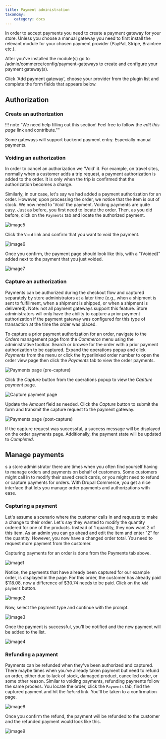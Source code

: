 ```yaml
---
title: Payment administration
taxonomy:
    category: docs
---
```


In order to accept payments you need to create a payment gateway for your store. Unless you choose a manual gateway you need to first install the relevant module for your chosen payment provider (PayPal, Stripe, Braintree etc.).

After you've installed the module(s) go to /admin/commerce/config/payment-gateways to create and configure your payment gateway(s).

Click 'Add payment gateway', choose your provider from the plugin list and complete the form fields that appears below.

## Authorization
### Create an authorization

!!! note "We need help filling out this section! Feel free to follow the *edit this page* link and contribute.""

Some gateways will support backend payment entry. Especially manual payments.

### Voiding an authorization

In order to cancel an authorization we 'Void' it. For example, on travel sites, normally when a customer adds a trip request, a payment authorization is added to the order. It is only when the trip is confirmed that the authorization becomes a charge.

Similarly, in our case, let's say we had added a payment authorization for an order. However, upon processing the order, we notice that the item is out of stock. We now need to 'Void' the payment. Voiding payments are quite easy. Just as before, you first need to locate the order. Then, as you did before, click on the `Payments` tab and locate the authorized payment.

![image5](/v2/user-guide/images/payment_authorization.png)

 Click the `Void` link and confirm that you want to void the payment.

![image6](/v2/user-guide/images/payment_voided_confirm.png)

 Once you confirm, the payment page should look like this, with a "(Voided)" added next to the payment that you just voided.

![image7](/v2/user-guide/images/payment_voided.png)

### Capture an authorization

Payments can be authorized during the checkout flow and captured separately by store administrators at a later time (e.g., when a shipment is sent to fulfillment, when a shipment is shipped, or when a shipment is delivered). Note: not all payment gateways support this feature. Store administrators will only have the ability to capture a prior payment authorization if the payment gateway was configured for this type of transaction at the time the order was placed.

To capture a prior payment authorization for an order, navigate to the *Orders* management page from the *Commerce* menu using the administrative toolbar. Search or browse for the order with a prior payment authorization to be captured. Expand the operations popup and click *Payments* from the menu or click the hyperlinked order number to open the order view page then click the *Payments* tab to view the order payments.

![Payments page (pre-capture)](/v2/user-guide/images/payments-list-pre-capture.png)

Click the *Capture* button from the operations popup to view the *Capture payment* page.

![Capture payment page](/v2/user-guide/images/capture-payment-pre-capture-mouseover-capture-button.png)

Update the *Amount* field as needed. Click the *Capture* button to submit the form and transmit the capture request to the payment gateway.

![Payments page (post-capture)](/v2/user-guide/images/payments-list-post-capture.png)

If the capture request was successful, a success message will be displayed on the order payments page. Additionally, the payment state will be updated to *Completed*.

## Manage payments

s a store administrator there are times when you often find yourself having to manage orders and payments on behalf of customers. Some customers might call in to modify their saved credit cards, or you might need to refund or capture payments for orders. With Drupal Commerce, you get a nice interface that lets you manage order payments and authorizations with ease.

### Capturing a payment

Let's assume a scenario where the customer calls in and requests to make a change to their order. Let's say they wanted to modify the quantity ordered for one of the products. Instead of 1 quantity, they now want 2 of this item. As an admin you can go ahead and edit the item and enter "2" for the quantity. However, you now have a changed order total. You need to request more payment from the customer.

Capturing payments for an order is done from the Payments tab above.

![image1](/v2/user-guide/images/order_payment.png)

Notice, the payments that have already been captured for our example order, is displayed in the page. For this order, the customer has already paid $118.08, now a difference of $30.74 needs to be paid. Click on the `Add payment` button.

![image2](/v2/user-guide/images/new_payment_for_order.png)

 Now, select the payment type and continue with the prompt.

![image3](/v2/user-guide/images/capture_payment.png)

 Once the payment is successful, you'll be notified and the new payment will be added to the list.

![image4](/v2/user-guide/images/new_captured_payment.png)

### Refunding a payment

Payments can be refunded when they've been authorized and captured. There maybe times when you've already taken payment but need to refund an order, either due to lack of stock, damaged product, cancelled order, or some other reason. Similar to voiding payments, refunding payments follow the same process. You locate the order, click the `Payments` tab, find the captured payment and hit the `Refund` link. You'll be taken to a confirmation page.

![image8](/v2/user-guide/images/payment_refunded_confirm.png)

 Once you confirm the refund, the payment will be refunded to the customer and the refunded payment would look like this.

![image9](/v2/user-guide/images/payment_refunded.png)
